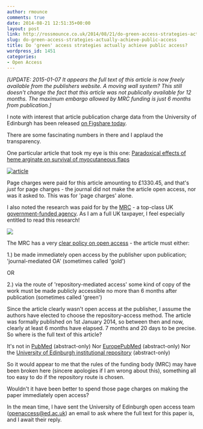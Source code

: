 ```yaml
---
author: rmounce
comments: true
date: 2014-08-21 12:51:35+00:00
layout: post
link: http://rossmounce.co.uk/2014/08/21/do-green-access-strategies-actually-achieve-public-access/
slug: do-green-access-strategies-actually-achieve-public-access
title: Do 'green' access strategies actually achieve public access?
wordpress_id: 1451
categories:
- Open Access
---
```


_[UPDATE: 2015-01-07 It appears the full text of this article is now freely available from the publishers website. A moving wall system? This still doesn't change the fact that this article was not publically available for 12 months. The maximum embargo allowed by MRC funding is just 6 months from publication.]_



I note with interest that article publication charge data from the University of Edinburgh has been released [on Figshare today](http://figshare.com/articles/University_of_Edinburgh_RCUK_Gold_Open_Access_APC_data_2013_14_/1146256).

There are some fascinating numbers in there and I applaud the transparency.

One particular article that took my eye is this one:
[Paradoxical effects of heme arginate on survival of myocutaneous flaps](http://ajpregu.physiology.org/content/306/1/R10.article-info)

[![article](http://rossmounce.co.uk/wp-content/uploads/2014/08/2014-08-21-134416_956x534_scrot.png)](http://rossmounce.co.uk/wp-content/uploads/2014/08/2014-08-21-134416_956x534_scrot.png)

Page charges were paid for this article amounting to £1330.45, and that's _just_ for page charges - the journal did not make the article open access, nor was it asked to. This was for 'page charges' alone.

I also noted the research was paid for by the [MRC](http://www.mrc.ac.uk/) - a top-class UK [government-funded agency](http://www.mrc.ac.uk/about/spending-accountability/facts/). As I am a full UK taxpayer, I feel especially entitled to read this research!

![](http://www.mrc.ac.uk/mrc/includes/themes/MRC/images/template/desktop/logo.png)

The MRC has a very [clear policy on open access](http://www.mrc.ac.uk/research/research-policy-ethics/open-access-policy/) - the article must either:

1.) be made immediately open access by the publisher upon publication; 'journal-mediated OA' (sometimes called 'gold')

OR

2.) via the route of 'repository-mediated access' some kind of copy of the work must be made publicly accessible no more than 6 months after publication (sometimes called 'green')

Since the article clearly wasn't open access at the publisher, I assume the authors have elected to choose the repository-access method. The article was formally published on 1st January 2014, so between then and now, clearly at least 6 months have elapsed. 7 months and 20 days to be precise. So where is the full text of this article?

It's not in [PubMed](http://www.ncbi.nlm.nih.gov/pubmed/24089372) (abstract-only)
Nor [EuropePubMed](http://europepmc.org/abstract/MED/24089372) (abstract-only)
Nor the [University of Edinburgh institutional repository](http://www.research.ed.ac.uk/portal/en/publications/paradoxical-effects-of-heme-arginate-on-survival-of-myocutaneous-flaps(913671dc-3243-4626-80cc-ab8af11688c9).html) (abstract-only)

So it would appear to me that the rules of the funding body (MRC) may have been broken here (sincere apologies if I am wrong about this), something all too easy to do if the repository route is chosen.

Wouldn't it have been better to spend those page charges on making the paper immediately open access?

In the mean time, I have sent the University of Edinburgh open access team (openaccess@ed.ac.uk) an email to ask where the full text for this paper is, and I await their reply.
